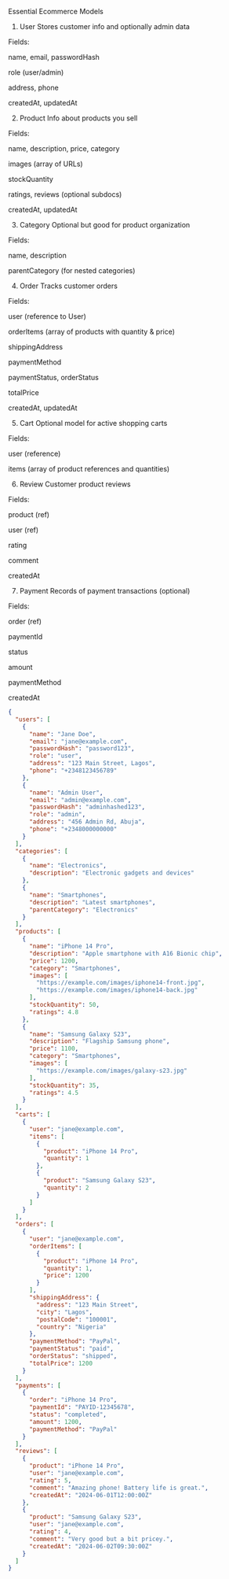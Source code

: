 Essential Ecommerce Models

1. User
Stores customer info and optionally admin data

Fields:

name, email, passwordHash

role (user/admin)

address, phone

createdAt, updatedAt

2. Product
Info about products you sell

Fields:

name, description, price, category

images (array of URLs)

stockQuantity

ratings, reviews (optional subdocs)

createdAt, updatedAt

3. Category
Optional but good for product organization

Fields:

name, description

parentCategory (for nested categories)

4. Order
Tracks customer orders

Fields:

user (reference to User)

orderItems (array of products with quantity & price)

shippingAddress

paymentMethod

paymentStatus, orderStatus

totalPrice

createdAt, updatedAt

5. Cart
Optional model for active shopping carts

Fields:

user (reference)

items (array of product references and quantities)

6. Review
Customer product reviews

Fields:

product (ref)

user (ref)

rating

comment

createdAt

7. Payment
Records of payment transactions (optional)

Fields:

order (ref)

paymentId

status

amount

paymentMethod

createdAt


```json
{
  "users": [
    {
      "name": "Jane Doe",
      "email": "jane@example.com",
      "passwordHash": "password123",
      "role": "user",
      "address": "123 Main Street, Lagos",
      "phone": "+2348123456789"
    },
    {
      "name": "Admin User",
      "email": "admin@example.com",
      "passwordHash": "adminhashed123",
      "role": "admin",
      "address": "456 Admin Rd, Abuja",
      "phone": "+2348000000000"
    }
  ],
  "categories": [
    {
      "name": "Electronics",
      "description": "Electronic gadgets and devices"
    },
    {
      "name": "Smartphones",
      "description": "Latest smartphones",
      "parentCategory": "Electronics"
    }
  ],
  "products": [
    {
      "name": "iPhone 14 Pro",
      "description": "Apple smartphone with A16 Bionic chip",
      "price": 1200,
      "category": "Smartphones",
      "images": [
        "https://example.com/images/iphone14-front.jpg",
        "https://example.com/images/iphone14-back.jpg"
      ],
      "stockQuantity": 50,
      "ratings": 4.8
    },
    {
      "name": "Samsung Galaxy S23",
      "description": "Flagship Samsung phone",
      "price": 1100,
      "category": "Smartphones",
      "images": [
        "https://example.com/images/galaxy-s23.jpg"
      ],
      "stockQuantity": 35,
      "ratings": 4.5
    }
  ],
  "carts": [
    {
      "user": "jane@example.com",
      "items": [
        {
          "product": "iPhone 14 Pro",
          "quantity": 1
        },
        {
          "product": "Samsung Galaxy S23",
          "quantity": 2
        }
      ]
    }
  ],
  "orders": [
    {
      "user": "jane@example.com",
      "orderItems": [
        {
          "product": "iPhone 14 Pro",
          "quantity": 1,
          "price": 1200
        }
      ],
      "shippingAddress": {
        "address": "123 Main Street",
        "city": "Lagos",
        "postalCode": "100001",
        "country": "Nigeria"
      },
      "paymentMethod": "PayPal",
      "paymentStatus": "paid",
      "orderStatus": "shipped",
      "totalPrice": 1200
    }
  ],
  "payments": [
    {
      "order": "iPhone 14 Pro",
      "paymentId": "PAYID-12345678",
      "status": "completed",
      "amount": 1200,
      "paymentMethod": "PayPal"
    }
  ],
  "reviews": [
    {
      "product": "iPhone 14 Pro",
      "user": "jane@example.com",
      "rating": 5,
      "comment": "Amazing phone! Battery life is great.",
      "createdAt": "2024-06-01T12:00:00Z"
    },
    {
      "product": "Samsung Galaxy S23",
      "user": "jane@example.com",
      "rating": 4,
      "comment": "Very good but a bit pricey.",
      "createdAt": "2024-06-02T09:30:00Z"
    }
  ]
}
```
